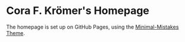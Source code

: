 # Cora F. Krömer's Homepage

The homepage is set up on GitHub Pages, using the [Minimal-Mistakes Theme](https://github.com/mmistakes/minimal-mistakes).

<!-- # Minimal Mistakes remote theme starter -->

<!-- Click [**Use this template**](https://github.com/mmistakes/mm-github-pages-starter/generate) button above for the quickest method of getting started with the [Minimal Mistakes Jekyll theme](https://github.com/mmistakes/minimal-mistakes). -->

<!-- Contains basic configuration to get you a site with: -->

<!-- 
- Sample posts.
- Sample top navigation.
- Sample author sidebar with social links.
- Sample footer links.
- Paginated home page.
- Archive pages for posts grouped by year, category, and tag.
- Sample about page.
- Sample 404 page.
- Site wide search.
- -->

<!--Replace sample content with your own and [configure as necessary](https://mmistakes.github.io/minimal-mistakes/docs/configuration/). -->
<!--
--- -->

<!-- ## Troubleshooting -->

<!-- If you have a question about using Jekyll, start a discussion on the [Jekyll Forum](https://talk.jekyllrb.com/) or [StackOverflow](https://stackoverflow.com/questions/tagged/jekyll). Other resources: -->

<!-- 
- [Ruby 101](https://jekyllrb.com/docs/ruby-101/)
- [Setting up a Jekyll site with GitHub Pages](https://jekyllrb.com/docs/github-pages/)
- [Configuring GitHub Metadata](https://github.com/jekyll/github-metadata/blob/master/docs/configuration.md#configuration) to work properly when developing locally and avoid `No GitHub API authentication could be found. Some fields may be missing or have incorrect data.` warnings.
- --> 
